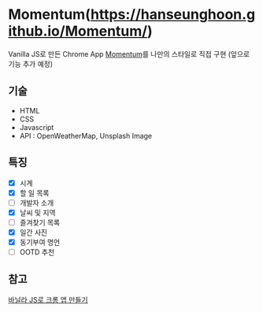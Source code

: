 # Momentum(https://hanseunghoon.github.io/Momentum/)

Vanilla JS로 만든 Chrome App [Momentum](https://chrome.google.com/webstore/detail/momentum/laookkfknpbbblfpciffpaejjkokdgca)를 나만의 스타일로 직접 구현 (앞으로 기능 추가 예정)

## 기술

- HTML
- CSS
- Javascript
- API : OpenWeatherMap, Unsplash Image

## 특징

- [x] 시계
- [x] 할 일 목록
- [ ] 개발자 소개
- [x] 날씨 및 지역 
- [ ] 즐겨찾기 목록
- [x] 일간 사진
- [x] 동기부여 명언
- [ ] OOTD 추천

## 참고

[바닐라 JS로 크롬 앱 만들기](https://nomad-academy.teachable.com/p/javascript-basics-for-absolute-beginners-kr)
